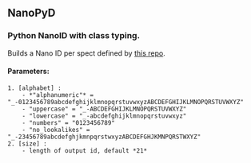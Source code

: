 ## NanoPyD

### Python NanoID with class typing.

Builds a Nano ID per spect defined by [this repo](https://github.com/ai/nanoid).

#### Parameters:

    1. [alphabet] :
        - *"alphanumeric"* = "_-0123456789abcdefghijklmnopqrstuvwxyzABCDEFGHIJKLMNOPQRSTUVWXYZ"
        - "uppercase" = "_-ABCDEFGHIJKLMNOPQRSTUVWXYZ"
        - "lowercase" = "_-abcdefghijklmnopqrstuvwxyz"
        - "numbers" = "0123456789"
        - "no_lookalikes" = "_-23456789abcdefghjkmnpqrstwxyzABCDEFGHJKMNPQRSTWXYZ"
    2. [size] :
        - length of output id, default *21*
